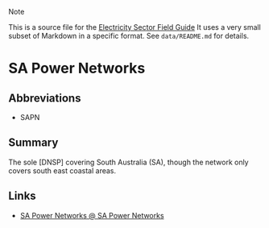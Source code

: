 > [!NOTE] 
> This is a source file for the [Electricity Sector Field Guide](https://grahamlea.github.io/Electricity-Sector-Field-Guide/)
> It uses a very small subset of Markdown in a specific format.
> See `data/README.md` for details.

# SA Power Networks

## Abbreviations
- SAPN


## Summary

The sole [DNSP] covering South Australia (SA), though the network only covers south east coastal areas.


## Links
- [SA Power Networks @ SA Power Networks](https://www.sapowernetworks.com.au/)

